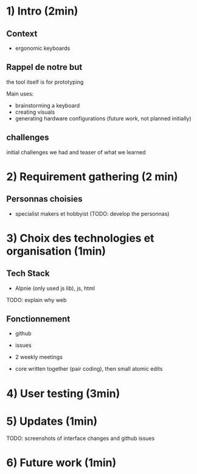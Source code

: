 # 1) Intro (2min)

## Context

- ergonomic keyboards

## Rappel de notre but

the tool itself is for prototyping


Main uses:
- brainstorming a keyboard
- creating visuals
- generating hardware configurations (future work, not planned initially)

## challenges

initial challenges we had and teaser of what we learned

# 2) Requirement gathering (2 min)

## Personnas choisies

- specialist makers et hobbyist (TODO: develop the personnas)

# 3) Choix des technologies et organisation (1min)

## Tech Stack

- Alpnie (only used js lib), js, html

TODO: explain why web

## Fonctionnement

- github
- issues

- 2 weekly meetings
- core written together (pair coding), then small atomic edits

# 4) User testing (3min)


# 5) Updates (1min)

TODO: screenshots of interface changes and github issues


# 6) Future work (1min)

